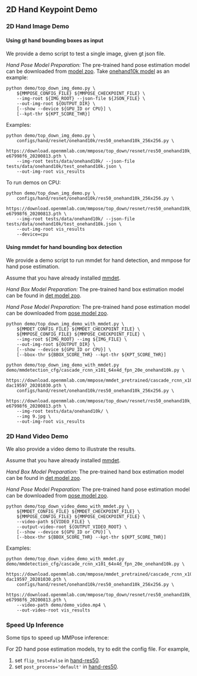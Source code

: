 ## 2D Hand Keypoint Demo

### 2D Hand Image Demo

#### Using gt hand bounding boxes as input

We provide a demo script to test a single image, given gt json file.

*Hand Pose Model Preparation:*
The pre-trained hand pose estimation model can be downloaded from [model zoo](https://mmpose.readthedocs.io/en/latest/hand_models.html#).
Take [onehand10k model](https://download.openmmlab.com/mmpose/top_down/resnet/res50_onehand10k_256x256-e67998f6_20200813.pth) as an example:

```shell
python demo/top_down_img_demo.py \
    ${MMPOSE_CONFIG_FILE} ${MMPOSE_CHECKPOINT_FILE} \
    --img-root ${IMG_ROOT} --json-file ${JSON_FILE} \
    --out-img-root ${OUTPUT_DIR} \
    [--show --device ${GPU_ID or CPU}] \
    [--kpt-thr ${KPT_SCORE_THR}]
```

Examples:

```shell
python demo/top_down_img_demo.py \
    configs/hand/resnet/onehand10k/res50_onehand10k_256x256.py \
    https://download.openmmlab.com/mmpose/top_down/resnet/res50_onehand10k_256x256-e67998f6_20200813.pth \
    --img-root tests/data/onehand10k/ --json-file tests/data/onehand10k/test_onehand10k.json \
    --out-img-root vis_results
```

To run demos on CPU:

```shell
python demo/top_down_img_demo.py \
    configs/hand/resnet/onehand10k/res50_onehand10k_256x256.py \
    https://download.openmmlab.com/mmpose/top_down/resnet/res50_onehand10k_256x256-e67998f6_20200813.pth \
    --img-root tests/data/onehand10k/ --json-file tests/data/onehand10k/test_onehand10k.json \
    --out-img-root vis_results
    --device=cpu
```

#### Using mmdet for hand bounding box detection

We provide a demo script to run mmdet for hand detection, and mmpose for hand pose estimation.

Assume that you have already installed [mmdet](https://github.com/open-mmlab/mmdetection).

*Hand Box Model Preparation:* The pre-trained hand box estimation model can be found in [det model zoo](/demo/mmdet_modelzoo.md).

*Hand Pose Model Preparation:* The pre-trained hand pose estimation model can be downloaded from [pose model zoo](https://mmpose.readthedocs.io/en/latest/hand_models.html#).

```shell
python demo/top_down_img_demo_with_mmdet.py \
    ${MMDET_CONFIG_FILE} ${MMDET_CHECKPOINT_FILE} \
    ${MMPOSE_CONFIG_FILE} ${MMPOSE_CHECKPOINT_FILE} \
    --img-root ${IMG_ROOT} --img ${IMG_FILE} \
    --out-img-root ${OUTPUT_DIR} \
    [--show --device ${GPU_ID or CPU}] \
    [--bbox-thr ${BBOX_SCORE_THR} --kpt-thr ${KPT_SCORE_THR}]
```

```shell
python demo/top_down_img_demo_with_mmdet.py demo/mmdetection_cfg/cascade_rcnn_x101_64x4d_fpn_20e_onehand10k.py \
    https://download.openmmlab.com/mmpose/mmdet_pretrained/cascade_rcnn_x101_64x4d_fpn_20e_onehand10k-dac19597_20201030.pth \
    configs/hand/resnet/onehand10k/res50_onehand10k_256x256.py \
    https://download.openmmlab.com/mmpose/top_down/resnet/res50_onehand10k_256x256-e67998f6_20200813.pth \
    --img-root tests/data/onehand10k/ \
    --img 9.jpg \
    --out-img-root vis_results
```

### 2D Hand Video Demo

We also provide a video demo to illustrate the results.

Assume that you have already installed [mmdet](https://github.com/open-mmlab/mmdetection).

*Hand Box Model Preparation:* The pre-trained hand box estimation model can be found in [det model zoo](/demo/mmdet_modelzoo.md).

*Hand Pose Model Preparation:* The pre-trained hand pose estimation model can be downloaded from [pose model zoo](https://mmpose.readthedocs.io/en/latest/hand_models.html#).

```shell
python demo/top_down_video_demo_with_mmdet.py \
    ${MMDET_CONFIG_FILE} ${MMDET_CHECKPOINT_FILE} \
    ${MMPOSE_CONFIG_FILE} ${MMPOSE_CHECKPOINT_FILE} \
    --video-path ${VIDEO_FILE} \
    --output-video-root ${OUTPUT_VIDEO_ROOT} \
    [--show --device ${GPU_ID or CPU}] \
    [--bbox-thr ${BBOX_SCORE_THR} --kpt-thr ${KPT_SCORE_THR}]
```

Examples:

```shell
python demo/top_down_video_demo_with_mmdet.py demo/mmdetection_cfg/cascade_rcnn_x101_64x4d_fpn_20e_onehand10k.py \
    https://download.openmmlab.com/mmpose/mmdet_pretrained/cascade_rcnn_x101_64x4d_fpn_20e_onehand10k-dac19597_20201030.pth \
    configs/hand/resnet/onehand10k/res50_onehand10k_256x256.py \
    https://download.openmmlab.com/mmpose/top_down/resnet/res50_onehand10k_256x256-e67998f6_20200813.pth \
    --video-path demo/demo_video.mp4 \
    --out-video-root vis_results
```

### Speed Up Inference

Some tips to speed up MMPose inference:

For 2D hand pose estimation models, try to edit the config file. For example,

1. set `flip_test=False` in [hand-res50](/configs/hand/resnet/onehand10k/res50_onehand10k_256x256.py#L56).
1. set `post_process='default'` in [hand-res50](/configs/hand/resnet/onehand10k/res50_onehand10k_256x256.py#L57).
